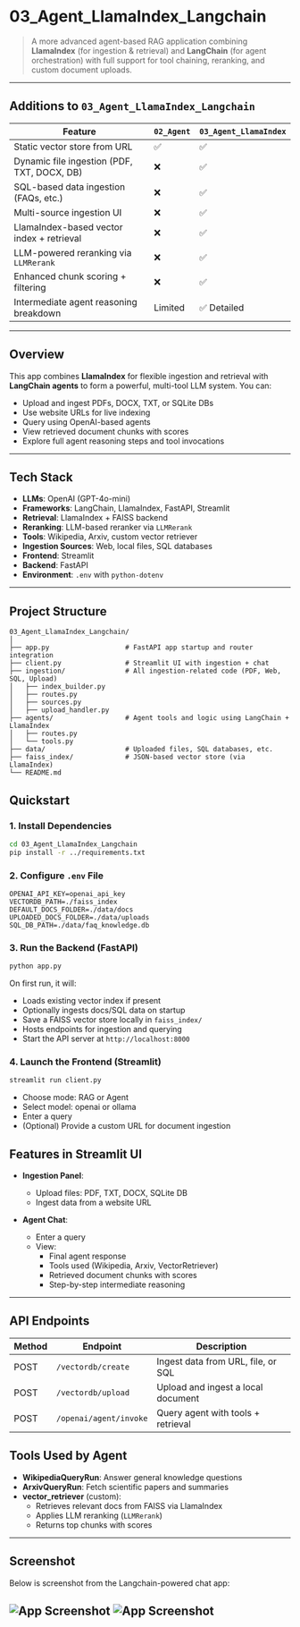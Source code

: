 # 03_Agent_LlamaIndex_Langchain

> A more advanced agent-based RAG application combining **LlamaIndex** (for ingestion & retrieval) and **LangChain** (for agent orchestration) with full support for tool chaining, reranking, and custom document uploads.

---

## Additions to `03_Agent_LlamaIndex_Langchain`

| Feature                                      | `02_Agent` | `03_Agent_LlamaIndex` |
|----------------------------------------------|------------|------------------------|
| Static vector store from URL                 | ✅         | ✅                     |
| Dynamic file ingestion (PDF, TXT, DOCX, DB)  | ❌         | ✅                     |
| SQL-based data ingestion (FAQs, etc.)        | ❌         | ✅                     |
| Multi-source ingestion UI                    | ❌         | ✅                     |
| LlamaIndex-based vector index + retrieval    | ❌         | ✅                     |
| LLM-powered reranking via `LLMRerank`        | ❌         | ✅                     |
| Enhanced chunk scoring + filtering           | ❌         | ✅                     |
| Intermediate agent reasoning breakdown       | Limited | ✅ Detailed            |

---

## Overview

This app combines **LlamaIndex** for flexible ingestion and retrieval with **LangChain agents** to form a powerful, multi-tool LLM system. You can:

- Upload and ingest PDFs, DOCX, TXT, or SQLite DBs
- Use website URLs for live indexing
- Query using OpenAI-based agents
- View retrieved document chunks with scores
- Explore full agent reasoning steps and tool invocations

---

## Tech Stack

- **LLMs**: OpenAI (GPT-4o-mini)
- **Frameworks**: LangChain, LlamaIndex, FastAPI, Streamlit
- **Retrieval**: LlamaIndex + FAISS backend
- **Reranking**: LLM-based reranker via `LLMRerank`
- **Tools**: Wikipedia, Arxiv, custom vector retriever
- **Ingestion Sources**: Web, local files, SQL databases
- **Frontend**: Streamlit
- **Backend**: FastAPI
- **Environment**: `.env` with `python-dotenv`

---

## Project Structure

```plaintext
03_Agent_LlamaIndex_Langchain/
│
├── app.py                   # FastAPI app startup and router integration
├── client.py                # Streamlit UI with ingestion + chat
├── ingestion/               # All ingestion-related code (PDF, Web, SQL, Upload)
│   ├── index_builder.py
│   ├── routes.py
│   ├── sources.py
│   ├── upload_handler.py
├── agents/                  # Agent tools and logic using LangChain + LlamaIndex
│   ├── routes.py
│   └── tools.py
├── data/                    # Uploaded files, SQL databases, etc.
├── faiss_index/             # JSON-based vector store (via LlamaIndex)
└── README.md
```

## Quickstart

### 1. Install Dependencies

```bash
cd 03_Agent_LlamaIndex_Langchain
pip install -r ../requirements.txt
```

### 2. Configure `.env` File
```env
OPENAI_API_KEY=openai_api_key
VECTORDB_PATH=./faiss_index
DEFAULT_DOCS_FOLDER=./data/docs
UPLOADED_DOCS_FOLDER=./data/uploads
SQL_DB_PATH=./data/faq_knowledge.db
```

### 3. Run the Backend (FastAPI)
```bash
python app.py
```
On first run, it will:
- Loads existing vector index if present
- Optionally ingests docs/SQL data on startup
- Save a FAISS vector store locally in `faiss_index/`
- Hosts endpoints for ingestion and querying
- Start the API server at `http://localhost:8000`

### 4. Launch the Frontend (Streamlit)
```bash
streamlit run client.py
```
- Choose mode: RAG or Agent
- Select model: openai or ollama
- Enter a query
- (Optional) Provide a custom URL for document ingestion

## Features in Streamlit UI

- **Ingestion Panel**:
  - Upload files: PDF, TXT, DOCX, SQLite DB
  - Ingest data from a website URL

- **Agent Chat**:
  - Enter a query
  - View:
    - Final agent response
    - Tools used (Wikipedia, Arxiv, VectorRetriever)
    - Retrieved document chunks with scores
    - Step-by-step intermediate reasoning
---

## API Endpoints
| Method | Endpoint                   | Description                                |
|--------|----------------------------|--------------------------------------------|
| POST   | `/vectordb/create`         | Ingest data from URL, file, or SQL         |
| POST   | `/vectordb/upload`         | Upload and ingest a local document         |
| POST   | `/openai/agent/invoke`     | Query agent with tools + retrieval         |

## Tools Used by Agent

- **WikipediaQueryRun**: Answer general knowledge questions  
- **ArxivQueryRun**: Fetch scientific papers and summaries  
- **vector_retriever** (custom):
  - Retrieves relevant docs from FAISS via LlamaIndex  
  - Applies LLM reranking (`LLMRerank`)  
  - Returns top chunks with scores  

---

## Screenshot

Below is screenshot from the Langchain-powered chat app:

![App Screenshot](/mnt/03_LlamaIndex_1.png)
![App Screenshot](/mnt/03_LlamaIndex_2.png)
---